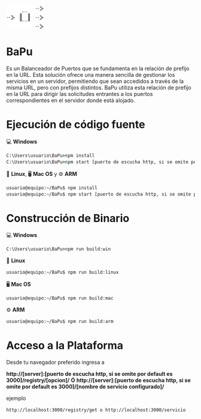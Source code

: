 <img src="https://github.com/bernardosegura/BaPu/blob/master/logo.png"/>

# BaPu

Es un Balanceador de Puertos que se fundamenta en la relación de prefijo en la URL. Esta solución ofrece una manera sencilla de gestionar los servicios en un servidor, permitiendo que sean accedidos a través de la misma URL, pero con prefijos distintos. BaPu utiliza esta relación de prefijo en la URL para dirigir las solicitudes entrantes a los puertos correspondientes en el servidor donde está alojado.

# Ejecución de código fuente

💻 __Windows__
```cmd
C:\Users\usuario\BaPu>npm install  
C:\Users\usuario\BaPu>npm start [puerto de escucha http, si se omite por default es 3000] 
```
🐧 __Linux__, 🖥️ __Mac OS__ y ⚙️ __ARM__
```bash
usuario@equipo:~/BaPu$ npm install
usuario@equipo:~/BaPu$ npm start [puerto de escucha http, si se omite por default es 3000] 
```
# Construcción de Binario

💻 __Windows__
```cmd
C:\Users\usuario\BaPu>npm run build:win
```
🐧 __Linux__
```bash
usuario@equipo:~/BaPu$ npm run build:linux
```
🖥️ __Mac OS__
```bash
usuario@equipo:~/BaPu$ npm run build:mac
```
⚙️ __ARM__
```bash
usuario@equipo:~/BaPu$ npm run build:arm
```

# Acceso a la Plataforma

Desde tu navegador preferido ingresa a 

__http://[server]:[puerto de escucha http, si se omite por default es 3000]/registry/[opcion]/__ 
__Ó__
__http://[server]:[puerto de escucha http, si se omite por default es 3000]/[nombre de servicio configurado]/__ 

ejemplo
```
http://localhost:3000/registry/get o http://localhost:3000/servicio
```
